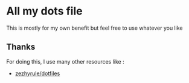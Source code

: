 All my dots file
================

This is mostly for my own benefit but feel free to use whatever you like

Thanks
------

For doing this, I use many other resources like : 
 - [zezhyrule/dotfiles](https://github.com/zezhyrule/dotfiles)

